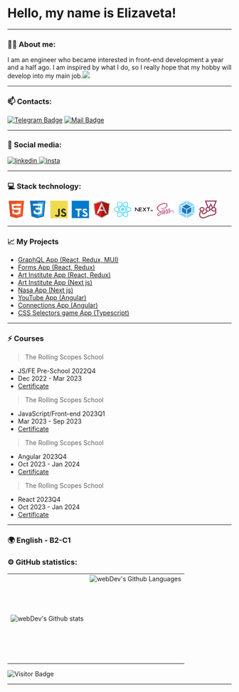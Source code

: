 
# Hello, my name is Elizaveta!

---

### :man_technologist: About me:
I am an engineer who became interested in front-end development a year and a half ago. I am inspired by what I do, so I really hope that my hobby will develop into my main job.<img src="https://media.giphy.com/media/WUlplcMpOCEmTGBtBW/giphy.gif" width="30px">

---

### :mailbox: Contacts:
[![Telegram Badge](https://img.shields.io/badge/-Elizaveta-blue?style=flat&logo=Telegram&logoColor=white)](https://t.me/e_rzmnk) [![Mail Badge](https://img.shields.io/badge/-Mail-red?style=flat&logo=Gmail&logoColor=white)](mailto:razumenko99@mail.ru)

---

### 🤝 Social media:

  <div id="badges">
    <a href="https://www.linkedin.com/in/elizaveta-razumenko-508187282" target="_blank">
      <img src="https://cdn-icons-png.flaticon.com/512/2504/2504799.png" width="40" height="40" alt="linkedin" />
    </a>
    <a href="https://www.instagram.com/elizaveta__razumenko?igshid=OGQ5ZDc2ODk2ZA==" target="_blank">
      <img src="https://upload.wikimedia.org/wikipedia/commons/thumb/a/a5/Instagram_icon.png/600px-Instagram_icon.png" width="40" height="40" alt="insta" />
    </a>
  </div>

---

### 💻 Stack technology:

<div>
  <img src="https://github.com/devicons/devicon/blob/master/icons/html5/html5-original.svg" title="html5" alt="html5" width="40" height="40"/>&nbsp
  <img src="https://github.com/devicons/devicon/blob/master/icons/css3/css3-original.svg" title="css" alt="css" width="40" height="40"/>&nbsp
  <img src="https://github.com/devicons/devicon/blob/master/icons/javascript/javascript-original.svg" title="javascript" alt="javascript" width="40" height="40"/>&nbsp
  <img src="https://github.com/devicons/devicon/blob/master/icons/typescript/typescript-original.svg" title="javascript" alt="typescript" width="40" height="40"/>&nbsp
  <img src="https://github.com/devicons/devicon/blob/master/icons/angularjs/angularjs-original.svg" title="angular" alt="angular" width="40" height="40"/>&nbsp;
  <img src="https://github.com/devicons/devicon/blob/master/icons/react/react-original.svg" title="react" alt="react" width="40" height="40"/>&nbsp;
  <img src="https://github.com/devicons/devicon/blob/master/icons/nextjs/nextjs-original-wordmark.svg" title="next" alt="next" width="40" height="40"/>&nbsp;
  <img src="https://github.com/devicons/devicon/blob/master/icons/sass/sass-original.svg" title="sass/scss" alt="sass/scss" width="40" height="40"/>&nbsp;
  <img src="https://github.com/devicons/devicon/blob/master/icons/webpack/webpack-original.svg" title="webpack" alt="webpack" width="40" height="40"/>&nbsp;
  <img src="https://github.com/devicons/devicon/blob/master/icons/jest/jest-plain.svg" title="jest" alt="jest" width="40" height="40"/>&nbsp;
</div>

---

### 📈 My Projects
 - [GraphQL App (React, Redux, MUI)](https://659ae379fd3007b76990d5bb--graphiql-react-rsschool.netlify.app/)
 - [Forms App (React, Redux)](https://react-application-forms-elizaveta.netlify.app/)
 - [Art Institute App (React, Redux)](https://655da4f86e85235e4e41eac6--lighthearted-syrniki-d3910a.netlify.app/)
 - [Art Institute App (Next js)](https://next-deploy-two-sand.vercel.app/)
 - [Nasa App (Next js)](https://nasa-api-deploy.vercel.app/)
 - [YouTube App (Angular)](https://655e0386036f1f29f4c2ecf0--earnest-tanuki-2f93ce.netlify.app/)
 - [Connections App (Angular)](https://angular-final-project-rss-er.netlify.app/)
 - [CSS Selectors game App (Typescript)](https://rolling-scopes-school.github.io/elizavetarazumenko-JSFE2023Q1/RSS-CSS-Selectors/?#)

---

### ⚡ Courses
> The Rolling Scopes School
  - JS/FE Pre-School 2022Q4
  - Dec 2022 - Mar 2023
  - [Certificate](https://app.rs.school/certificate/wpv6dtjc)

> The Rolling Scopes School
  - JavaScript/Front-end 2023Q1
  - Mar 2023 - Sep 2023
  - [Certificate](https://app.rs.school/certificate/rrpmp9o3)

> The Rolling Scopes School
  - Angular 2023Q4
  - Oct 2023 - Jan 2024
  - [Certificate](https://app.rs.school/certificate/94l3163b)

> The Rolling Scopes School
  - React 2023Q4
  - Oct 2023 - Jan 2024
  - [Certificate](https://app.rs.school/certificate/6j67a90f)

---

### 🌍 English - B2-C1

### ⚙️ GitHub statistics:

<table>
  <tr>
    <td>
      <img align="left" src="http://github-readme-streak-stats.herokuapp.com?user=ElizavetaRazumenko&theme=dark&background=000000" alt="webDev's Github stats" />
    </td>
    <td>
      <img height="195px" align="right" alt="webDev's Github Languages" src="https://github-readme-stats-sigma-five.vercel.app/api/top-langs/?username=ElizavetaRazumenko&layout=compact&theme=vision-friendly-dark" />
    </td>
  </tr>
</table>

![Visitor Badge](https://visitor-badge.laobi.icu/badge?page_id=ElizavetaRazumenko)

---


